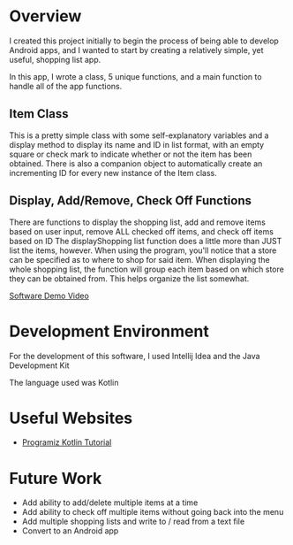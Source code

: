 # Overview

I created this project initially to begin the process of being able to develop Android apps, and I wanted to start by creating a relatively simple, yet useful, shopping list app.

In this app, I wrote a class, 5 unique functions, and a main function to handle all of the app functions.

## Item Class
This is a pretty simple class with some self-explanatory variables and a display method to display its name and ID in list format, with an empty square or check mark to indicate whether or not the item has been obtained.
There is also a companion object to automatically create an incrementing ID for every new instance of the Item class.

## Display, Add/Remove, Check Off Functions
There are functions to display the shopping list, add and remove items based on user input, remove ALL checked off items, and check off items based on ID
The displayShopping list function does a little more than JUST list the items, however. When using the program, you'll notice that a store can be specified as to where to shop for said item. When displaying the whole shopping list, the function will group each item based on which store they can be obtained from. This helps organize the list somewhat.

[Software Demo Video](https://youtu.be/eSMKndW8uaA)

# Development Environment

For the development of this software, I used Intellij Idea and the Java Development Kit

The language used was Kotlin

# Useful Websites

- [Programiz Kotlin Tutorial](https://www.programiz.com/kotlin-programming/class-objects)

# Future Work

- Add ability to add/delete multiple items at a time
- Add ability to check off multiple items without going back into the menu
- Add multiple shopping lists and write to / read from a text file
- Convert to an Android app
